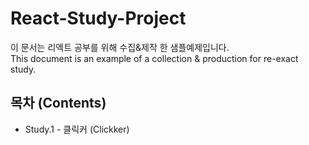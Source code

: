 # React-Study-Project
이 문서는 리엑트 공부를 위해 수집&제작 한 샘플예제입니다.  
This document is an example of a collection & production for re-exact study.

## 목차 (Contents)
- Study.1 - 클릭커 (Clickker)
